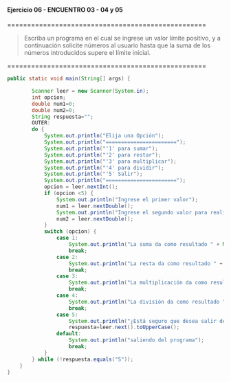 #### Ejercicio 06 - ENCUENTRO 03 - 04 y 05
==================================================
> Escriba un programa en el cual se ingrese un valor límite positivo, y a continuación solicite números al usuario hasta que la suma de los números introducidos supere el límite inicial.

==================================================
```java
public static void main(String[] args) {

        Scanner leer = new Scanner(System.in);
        int opcion;
        double num1=0;
        double num2=0;
        String respuesta="";
        OUTER:
        do {
            System.out.println("Elija una Opción");
            System.out.println("=======================");
            System.out.println("'1' para sumar");
            System.out.println("'2' para restar");
            System.out.println("'3' para multiplicar");
            System.out.println("'4' para dividir");
            System.out.println("'5' Salir");
            System.out.println("=======================");
            opcion = leer.nextInt();
            if (opcion <5) {
                System.out.println("Ingrese el primer valor");
                num1 = leer.nextDouble();
                System.out.println("Ingrese el segundo valor para realizar la operacion");
                num2 = leer.nextDouble();
            }
            switch (opcion) {
                case 1:
                    System.out.println("La suma da como resultado " + Math.round(num1 + num2));
                    break;
                case 2:
                    System.out.println("La resta da como resultado " + Math.round(num1 - num2));
                    break;
                case 3:
                    System.out.println("La multiplicación da como resultado " + Math.round(num1 * num2));
                    break;
                case 4:
                    System.out.println("La división da como resultado " + Math.round(num1 / num2));
                    break;
                case 5:
                    System.out.println("¿Está seguro que desea salir del programa (S/N)?");
                    respuesta=leer.next().toUpperCase();
                default:
                    System.out.println("saliendo del programa");
                    break;
            }
        } while (!respuesta.equals("S"));
    }
}
```










